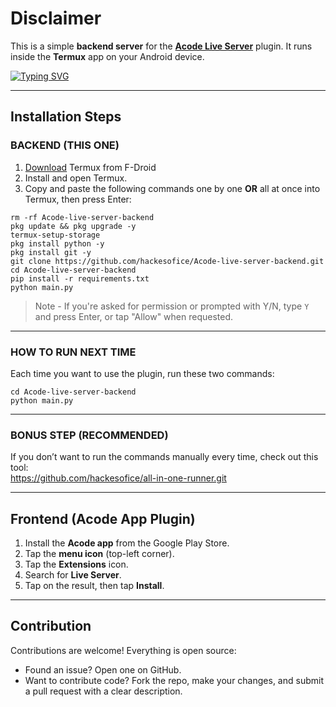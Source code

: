 # Disclaimer

This is a simple **backend server** for the **<a href="https://acode.app/plugin/liveserver">Acode Live Server</a>** plugin. It runs inside the **Termux** app on your Android device.

[![Typing SVG](https://readme-typing-svg.demolab.com?font=Fira+Code&weight=700&duration=4000&pause=1000&center=true&vCenter=true&width=435&lines=HEY+DEAR+WELCOME+TO+THE+REPOSITORY+;PLEASE+DON'T+FORGET+TO+STAR+%E2%AD%90+US;REPORT+FOR+ANY+ISSUES+;FOLLOW+US+ON+YOUTUBE;DOWNLOAD+UNLIMITED+SONGS+)](https://git.io/typing-svg)

---

## Installation Steps

### BACKEND (THIS ONE)

1. <a href="https://f-droid.org/repo/com.termux_1000.apk">Download</a> Termux from F-Droid  
2. Install and open Termux.  
3. Copy and paste the following commands one by one **OR** all at once into Termux, then press Enter:

```
rm -rf Acode-live-server-backend
pkg update && pkg upgrade -y
termux-setup-storage
pkg install python -y
pkg install git -y
git clone https://github.com/hackesofice/Acode-live-server-backend.git
cd Acode-live-server-backend
pip install -r requirements.txt
python main.py
```

> Note - If you're asked for permission or prompted with Y/N, type `Y` and press Enter, or tap "Allow" when requested.

---

### HOW TO RUN NEXT TIME

Each time you want to use the plugin, run these two commands:

```
cd Acode-live-server-backend
python main.py
```

---

### BONUS STEP (RECOMMENDED)

If you don’t want to run the commands manually every time, check out this tool:  
<a href="https://github.com/hackesofice/all-in-one-runner.git">https://github.com/hackesofice/all-in-one-runner.git</a>

---

## Frontend (Acode App Plugin)

1. Install the **Acode app** from the Google Play Store.  
2. Tap the **menu icon** (top-left corner).  
3. Tap the **Extensions** icon.  
4. Search for **Live Server**.  
5. Tap on the result, then tap **Install**.

---

## Contribution

Contributions are welcome! Everything is open source:  
- Found an issue? Open one on GitHub.  
- Want to contribute code? Fork the repo, make your changes, and submit a pull request with a clear description.
